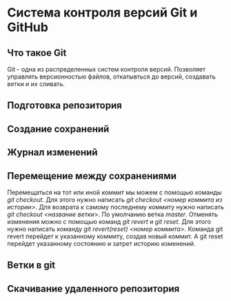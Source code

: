 # Система контроля версий Git и GitHub

## Что такое Git
Git - одна из распределенных систем контроля версий. Позволяет управлять версионностью файлов, откатывться до версий, создавать ветки и их сливать. 
 
## Подготовка репозитория

## Создание сохранений

## Журнал изменений

## Перемещение между сохранениями
Перемещаться на тот или иной коммит мы можем с помощью команды *git checkout*. Для этого нужно написать *git checkout <номер коммита из истории>*. Для возврата к самому последнему коммиту нужно написать *git checkout <название ветки*>. По умолчанию ветка *master*. 
Отменять изменения можно с помощью команд *git revert* и *git reset*. Для этого нужно написать команду *git revert(reset) <номер коммита>*. Команда git revert перейдет к указанному коммиту, создав новый коммит. А git reset перейдет указанному состоянию и затрет историю изменений. 

## Ветки в git

## Скачивание удаленного репозитория
